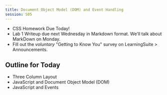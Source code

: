 ```yaml
---
title: Document Object Model (DOM) and Event Handling
session: S05
---
```

* CSS Homework Due Today!
* Lab 1 Writeup due next Wednesday in Markdown format. We'll talk about MarkDown on Monday.
* Fill out the <em>voluntary</em> "Getting to Know You" survey on LearningSuite > Announcements.

## Outline for Today
* Three Column Layout
* JavaScript and Document Object Model (DOM)
* JavaScript and Events